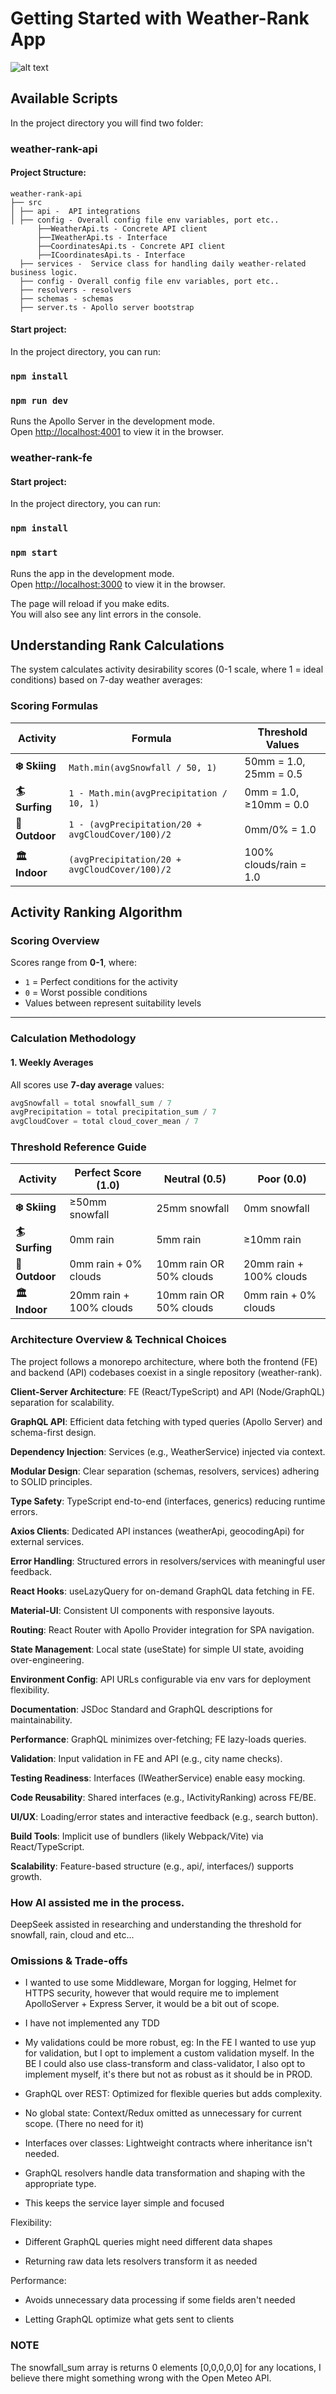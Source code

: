 # Getting Started with Weather-Rank App

![alt text](app_preview.png)

## Available Scripts

In the project directory you will find two folder:

### weather-rank-api

#### Project Structure:

```
weather-rank-api
├── src
│ ├── api -  API integrations
│ ├── config - Overall config file env variables, port etc..
      ├──WeatherApi.ts - Concrete API client
      ├──IWeatherApi.ts - Interface
      ├──CoordinatesApi.ts - Concrete API client
      ├──ICoordinatesApi.ts - Interface
  ├── services -  Service class for handling daily weather-related business logic.
  ├── config - Overall config file env variables, port etc..
  ├── resolvers - resolvers
  ├── schemas - schemas
  ├── server.ts - Apollo server bootstrap

```

#### Start project:

In the project directory, you can run:

### `npm install`

### `npm run dev`

Runs the Apollo Server in the development mode.\
Open [http://localhost:4001](http://localhost:4001) to view it in the browser.

### weather-rank-fe

#### Start project:

In the project directory, you can run:

### `npm install`

### `npm start`

Runs the app in the development mode.\
Open [http://localhost:3000](http://localhost:3000) to view it in the browser.

The page will reload if you make edits.\
You will also see any lint errors in the console.

## Understanding Rank Calculations

The system calculates activity desirability scores (0-1 scale, where 1 = ideal conditions) based on 7-day weather averages:

### Scoring Formulas

| Activity       | Formula                                           | Threshold Values       |
| -------------- | ------------------------------------------------- | ---------------------- |
| **❄️ Skiing**  | `Math.min(avgSnowfall / 50, 1)`                   | 50mm = 1.0, 25mm = 0.5 |
| **🏄 Surfing** | `1 - Math.min(avgPrecipitation / 10, 1)`          | 0mm = 1.0, ≥10mm = 0.0 |
| **🌳 Outdoor** | `1 - (avgPrecipitation/20 + avgCloudCover/100)/2` | 0mm/0% = 1.0           |
| **🏛️ Indoor**  | `(avgPrecipitation/20 + avgCloudCover/100)/2`     | 100% clouds/rain = 1.0 |

## Activity Ranking Algorithm

### Scoring Overview

Scores range from **0-1**, where:

- `1` = Perfect conditions for the activity
- `0` = Worst possible conditions
- Values between represent suitability levels

---

### Calculation Methodology

#### 1. Weekly Averages

All scores use **7-day average** values:

```typescript
avgSnowfall = total snowfall_sum / 7
avgPrecipitation = total precipitation_sum / 7
avgCloudCover = total cloud_cover_mean / 7
```

### Threshold Reference Guide

| Activity       | Perfect Score (1.0)     | Neutral (0.5)           | Poor (0.0)              |
| -------------- | ----------------------- | ----------------------- | ----------------------- |
| **❄️ Skiing**  | ≥50mm snowfall          | 25mm snowfall           | 0mm snowfall            |
| **🏄 Surfing** | 0mm rain                | 5mm rain                | ≥10mm rain              |
| **🌳 Outdoor** | 0mm rain + 0% clouds    | 10mm rain OR 50% clouds | 20mm rain + 100% clouds |
| **🏛️ Indoor**  | 20mm rain + 100% clouds | 10mm rain OR 50% clouds | 0mm rain + 0% clouds    |

### Architecture Overview & Technical Choices

The project follows a monorepo architecture, where both the frontend (FE) and backend (API) codebases coexist in a single repository (weather-rank).

**Client-Server Architecture**: FE (React/TypeScript) and API (Node/GraphQL) separation for scalability.

**GraphQL API**: Efficient data fetching with typed queries (Apollo Server) and schema-first design.

**Dependency Injection**: Services (e.g., WeatherService) injected via context.

**Modular Design**: Clear separation (schemas, resolvers, services) adhering to SOLID principles.

**Type Safety**: TypeScript end-to-end (interfaces, generics) reducing runtime errors.

**Axios Clients**: Dedicated API instances (weatherApi, geocodingApi) for external services.

**Error Handling**: Structured errors in resolvers/services with meaningful user feedback.

**React Hooks**: useLazyQuery for on-demand GraphQL data fetching in FE.

**Material-UI**: Consistent UI components with responsive layouts.

**Routing**: React Router with Apollo Provider integration for SPA navigation.

**State Management**: Local state (useState) for simple UI state, avoiding over-engineering.

**Environment Config**: API URLs configurable via env vars for deployment flexibility.

**Documentation**: JSDoc Standard and GraphQL descriptions for maintainability.

**Performance**: GraphQL minimizes over-fetching; FE lazy-loads queries.

**Validation**: Input validation in FE and API (e.g., city name checks).

**Testing Readiness**: Interfaces (IWeatherService) enable easy mocking.

**Code Reusability**: Shared interfaces (e.g., IActivityRanking) across FE/BE.

**UI/UX**: Loading/error states and interactive feedback (e.g., search button).

**Build Tools**: Implicit use of bundlers (likely Webpack/Vite) via React/TypeScript.

**Scalability**: Feature-based structure (e.g., api/, interfaces/) supports growth.

### How AI assisted me in the process.

DeepSeek assisted in researching and understanding the threshold for snowfall, rain, cloud and etc...

### Omissions &amp; Trade-offs

- I wanted to use some Middleware, Morgan for logging, Helmet for HTTPS security, however that would require me to implement ApolloServer + Express Server, it would be a bit out of scope.
- I have not implemented any TDD
- My validations could be more robust, eg: In the FE I wanted to use yup for validation, but I opt to implement a custom validation myself. In the BE I could also use class-transform and class-validator, I also opt to implement myself, it's there but not as robust as it should be in PROD.

- GraphQL over REST: Optimized for flexible queries but adds complexity.

- No global state: Context/Redux omitted as unnecessary for current scope. (There no need for it)

- Interfaces over classes: Lightweight contracts where inheritance isn't needed.

- GraphQL resolvers handle data transformation and shaping with the appropriate type.

- This keeps the service layer simple and focused

Flexibility:

- Different GraphQL queries might need different data shapes

- Returning raw data lets resolvers transform it as needed

Performance:

- Avoids unnecessary data processing if some fields aren't needed

- Letting GraphQL optimize what gets sent to clients

### NOTE

The snowfall_sum array is returns 0 elements [0,0,0,0,0] for any locations, I believe there might something wrong with the Open Meteo API.

